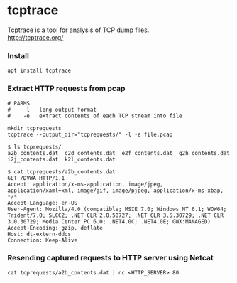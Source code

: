 # tcptrace

Tcptrace is a tool for analysis of TCP dump files.  
http://tcptrace.org/

### Install

```
apt install tcptrace
```

### Extract HTTP requests from pcap
```
# PARMS
#    -l   long output format
#    -e   extract contents of each TCP stream into file

mkdir tcprequests
tcptrace --output_dir="tcprequests/" -l -e file.pcap 
```

```
$ ls tcprequests/
a2b_contents.dat  c2d_contents.dat  e2f_contents.dat  g2h_contents.dat  i2j_contents.dat  k2l_contents.dat
```

```
$ cat tcprequests/a2b_contents.dat
GET /DVWA HTTP/1.1
Accept: application/x-ms-application, image/jpeg, application/xaml+xml, image/gif, image/pjpeg, application/x-ms-xbap, */*
Accept-Language: en-US
User-Agent: Mozilla/4.0 (compatible; MSIE 7.0; Windows NT 6.1; WOW64; Trident/7.0; SLCC2; .NET CLR 2.0.50727; .NET CLR 3.5.30729; .NET CLR 3.0.30729; Media Center PC 6.0; .NET4.0C; .NET4.0E; GWX:MANAGED)
Accept-Encoding: gzip, deflate
Host: dt-extern-ddos
Connection: Keep-Alive
```


### Resending captured requests to HTTP server using Netcat

```
cat tcprequests/a2b_contents.dat | nc <HTTP_SERVER> 80
```

